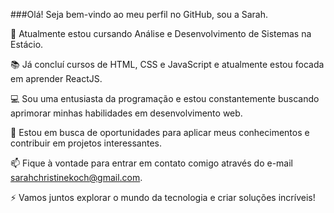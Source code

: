 ###Olá! Seja bem-vindo ao meu perfil no GitHub, sou a Sarah.

🌱 Atualmente estou cursando Análise e Desenvolvimento de Sistemas na Estácio.

📚 Já concluí cursos de HTML, CSS e JavaScript e atualmente estou focada em aprender ReactJS.

💻 Sou uma entusiasta da programação e estou constantemente buscando aprimorar minhas habilidades em desenvolvimento web.

🔭 Estou em busca de oportunidades para aplicar meus conhecimentos e contribuir em projetos interessantes.

📫 Fique à vontade para entrar em contato comigo através do e-mail sarahchristinekoch@gmail.com.

⚡ Vamos juntos explorar o mundo da tecnologia e criar soluções incríveis!
